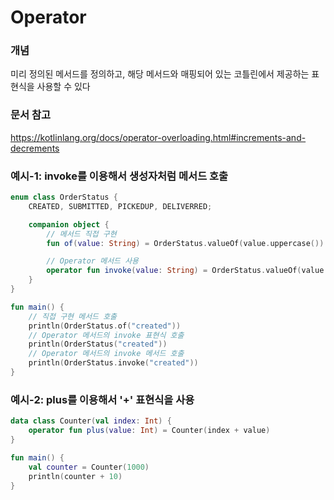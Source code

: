 # Operator
### 개념
미리 정의된 메서드를 정의하고, 해당 메서드와 매핑되어 있는 코틀린에서 제공하는 표현식을 사용할 수  있다

### 문서 참고
https://kotlinlang.org/docs/operator-overloading.html#increments-and-decrements

### 예시-1: invoke를 이용해서 생성자처럼 메서드 호출
```kotlin
enum class OrderStatus {
    CREATED, SUBMITTED, PICKEDUP, DELIVERRED;

    companion object {
        // 메서드 직접 구현
        fun of(value: String) = OrderStatus.valueOf(value.uppercase())

        // Operator 메서드 사용
        operator fun invoke(value: String) = OrderStatus.valueOf(value.uppercase())
    }
}

fun main() {
    // 직접 구현 메서드 호출
    println(OrderStatus.of("created"))
    // Operator 메서드의 invoke 표현식 호출
    println(OrderStatus("created"))
    // Operator 메서드의 invoke 메서드 호출
    println(OrderStatus.invoke("created"))
}
```

### 예시-2: plus를 이용해서 '+' 표현식을 사용
```kotlin
data class Counter(val index: Int) {
    operator fun plus(value: Int) = Counter(index + value)
}

fun main() {
    val counter = Counter(1000)
    println(counter + 10)
}
```